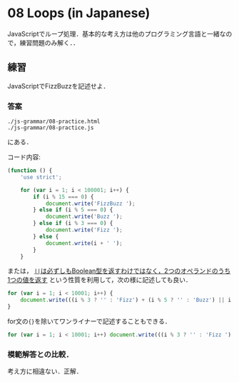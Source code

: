 # 08 Loops (in Japanese)

JavaScriptでループ処理．基本的な考え方は他のプログラミング言語と一緒なので，練習問題のみ解く．．

## 練習

JavaScriptでFizzBuzzを記述せよ．

### 答案

`./js-grammar/08-practice.html`<br>
`./js-grammar/08-practice.js`

にある．

コード内容:

```javascript
(function () {
    'use strict';

    for (var i = 1; i < 100001; i++) {
        if (i % 15 === 0) {
            document.write('FizzBuzz ');
        } else if (i % 5 === 0) {
            document.write('Buzz ');
        } else if (i % 3 === 0) {
            document.write('Fizz ');
        } else {
            document.write(i + ' ');
        }
    }
```

または， [`||`は必ずしもBoolean型を返すわけではなく，2つのオペランドのうち1つの値を返す](http://www.ecma-international.org/ecma-262/6.0/#sec-binary-logical-operators) という性質を利用して，次の様に記述しても良い．

```javascript
for (var i = 1; i < 10001; i++) {
    document.write(((i % 3 ? '' : 'Fizz') + (i % 5 ? '' : 'Buzz') || i ) + ' ');
}
```

for文の`{}`を除いてワンライナーで記述することもできる．

```javascript
for (var i = 1; i < 10001; i++) document.write(((i % 3 ? '' : 'Fizz ') + (i % 5 ? '' : 'Buzz ') || i) + ' ');
```

### 模範解答との比較．

考え方に相違ない．正解．